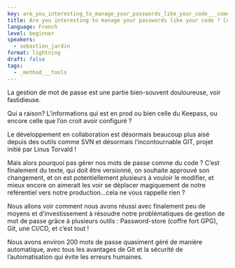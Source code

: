 ```yaml
---
key: are_you_interesting_to_manage_your_passwords_like_your_code___come_and_discover_how
title: Are you interesting to manage your passwords like your code ? Come and discover how !
language: French
level: beginner
speakers:
  - sebastien_jardin
format: lightning
draft: false
tags:
  - _method___tools
---
```

La gestion de mot de passe est une partie bien-souvent douloureuse, voir fastidieuse.

Qui a raison? L’informations qui est en prod ou bien celle du Keepass, ou encore celle que l’on croit avoir configuré ?

Le développement en collaboration est désormais beaucoup plus aisé depuis des outils comme SVN et désormais l’incontournable GIT, projet initié par Linus Torvald !

Mais alors pourquoi pas gérer nos mots de passe comme du code ?
C’est finalement du texte, qui doit être versionné, on souhaite approuvé son changement, et on est potentiellement plusieurs à vouloir le modifier, et mieux encore on aimerait les voir se déplacer magiquement de notre référentiel vers notre production...cela ne vous rappelle rien ?

Nous allons voir comment nous avons réussi avec finalement peu de moyens et d’investissement à résoudre notre problématiques de gestion de mot de passe grâce à plusieurs outils :
Password-store (coffre fort GPG), Git, une CI/CD, et c’est tout !

Nous avons environ 200 mots de passe quasiment géré de manière automatique, avec tous les avantages de Git et la sécurité de l’automatisation qui évite les erreurs humaines.

